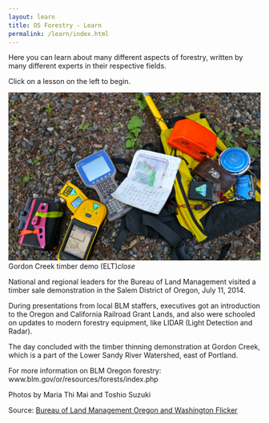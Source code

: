 ```yaml
---
layout: learn
title: OS Forestry - Learn
permalink: /learn/index.html
---
```


Here you can learn about many different aspects of forestry, written by many different experts in their respective fields.

Click on a lesson on the left to begin.



<div class="card">
	<div class="card-image waves-effect waves-block waves-light">
		<img class="activator" src="/assets/img/learn_index_gear.jpg">
	</div>
	<div class="card-reveal blue-grey darken-3 white-text">
		<span class="card-title">Gordon Creek timber demo (ELT)<i class="material-icons right">close</i></span>
		<p>National and regional leaders for the Bureau of Land Management visited a timber sale demonstration in the Salem District of Oregon, July 11, 2014.</p>
		<p>During presentations from local BLM staffers, executives got an introduction to the Oregon and California Railroad Grant Lands, and also were schooled on updates to modern forestry equipment, like LIDAR (Light Detection and Radar).</p>
		<p>The day concluded with the timber thinning demonstration at Gordon Creek, which is a part of the Lower Sandy River Watershed, east of Portland.</p>
		<p>For more information on BLM Oregon forestry: www.blm.gov/or/resources/forests/index.php</p>
		<p>Photos by Maria Thi Mai and Toshio Suzuki</p>
		<p>Source: <a class="orange-text text-lighten-3" href="https://www.flickr.com/photos/blmoregon/14639744776/">Bureau of Land Management Oregon and Washington Flicker</a></p>
	</div>
</div>